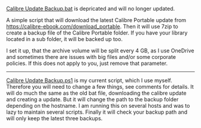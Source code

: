 [Calibre Update Backup.bat](https://github.com/DonGrobione/Calibre-Update-Backup-Script/blob/main/Calibre%20Update%20Backup.bat) is depricated and will no longer updated.

A simple script that will download the latest Calibre Portable update from https://calibre-ebook.com/download_portable. Then it will use 7zip to create a backup file of the Calibre Portable folder. If you have your library located in a sub folder, it will be backed up too.

I set it up, that the archive volume will be split every 4 GB, as I use OneDrive and sometimes there are issues with big files and/or some corporate policies. If this does not apply to you, just remove that parameter.

---------------------------------------

[Calibre Update Backup.ps1](https://github.com/DonGrobione/Calibre-Update-Backup-Script/blob/main/Calibre%20Update%20Backup.ps1) is my current script, which I use myself. Therefore you will need to change a few things, see comments for details.
It will do much the same as the old bat file, downloading the calibre update and creating a update. But it will change the path to the backup folder depending on the hostname. I am running this on several hosts and was to lazy to maintain several scripts.
Finally it will check your backup path and will only keep the latest three backups.